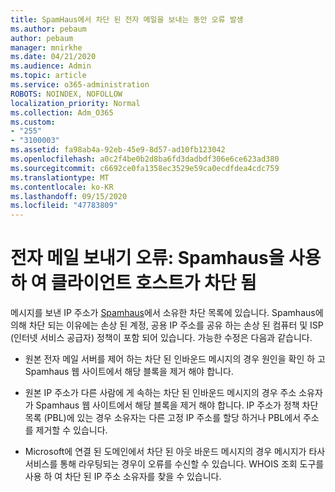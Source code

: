 ```yaml
---
title: SpamHaus에서 차단 된 전자 메일을 보내는 동안 오류 발생
ms.author: pebaum
author: pebaum
manager: mnirkhe
ms.date: 04/21/2020
ms.audience: Admin
ms.topic: article
ms.service: o365-administration
ROBOTS: NOINDEX, NOFOLLOW
localization_priority: Normal
ms.collection: Adm_O365
ms.custom:
- "255"
- "3100003"
ms.assetid: fa98ab4a-92eb-45e9-8d57-ad10fb123042
ms.openlocfilehash: a0c2f4be0b2d8ba6fd3dadbdf306e6ce623ad380
ms.sourcegitcommit: c6692ce0fa1358ec3529e59ca0ecdfdea4cdc759
ms.translationtype: MT
ms.contentlocale: ko-KR
ms.lasthandoff: 09/15/2020
ms.locfileid: "47783809"
---
```

# <a name="error-sending-email-client-host-blocked-using-spamhaus"></a>전자 메일 보내기 오류: Spamhaus을 사용 하 여 클라이언트 호스트가 차단 됨

메시지를 보낸 IP 주소가 [Spamhaus](https://go.microsoft.com/fwlink/p/?linkid=123245)에서 소유한 차단 목록에 있습니다. Spamhaus에 의해 차단 되는 이유에는 손상 된 계정, 공용 IP 주소를 공유 하는 손상 된 컴퓨터 및 ISP (인터넷 서비스 공급자) 정책이 포함 되어 있습니다. 가능한 수정은 다음과 같습니다.
  
- 원본 전자 메일 서버를 제어 하는 차단 된 인바운드 메시지의 경우 원인을 확인 하 고 Spamhaus 웹 사이트에서 해당 블록을 제거 해야 합니다.

- 원본 IP 주소가 다른 사람에 게 속하는 차단 된 인바운드 메시지의 경우 주소 소유자가 Spamhaus 웹 사이트에서 해당 블록을 제거 해야 합니다. IP 주소가 정책 차단 목록 (PBL)에 있는 경우 소유자는 다른 고정 IP 주소를 할당 하거나 PBL에서 주소를 제거할 수 있습니다.

- Microsoft에 연결 된 도메인에서 차단 된 아웃 바운드 메시지의 경우 메시지가 타사 서비스를 통해 라우팅되는 경우이 오류를 수신할 수 있습니다. WHOIS 조회 도구를 사용 하 여 차단 된 IP 주소 소유자를 찾을 수 있습니다.
